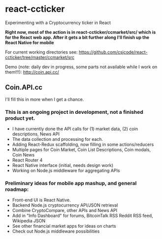 # react-ccticker
Experimenting with a Cryptocurrency ticker in React

**Right now, most of the action is in react-ccticker/ccmarket/src/ which is for the React web app. After it gets a bit further along I'll finish up the React Native for mobile**


For current working directories see:
https://github.com/csjcode/react-ccticker/tree/master/ccmarket/src


Demo (note: daily dev in progress, some parts not available while I work on them!!!):
http://coin.api.cc/

## Coin.API.cc

I'll fill this in more when I get a chance.


### This is an ongoing project in development, not a finished product yet. 

* I have currently done the API calls for (1) market data, (2) coin descriptions, News API
* The data collection and processing for each.
* Adding React-Redux scaffolding, now filling in some actions/reducers 
* Multiple pages for Coin Market, Coin List Descriptions, Coin modals, Coin News
* React Router 4  
* React Native interface (initial, needs design work)
* Working on Node.js middleware for aggregating APIs

### Preliminary ideas for mobile app mashup, and general roadmap:

* Front-end UI is React Native.
* Backend Node.js cryptocurrency API/JSON retrieval
* Combine CryptoCompare, other APIs and News API
* Add in "Info Dashboard" for forums, BitcoinTalk RSS Reddit RSS feed, Wikipedia JSON
* See other financial market apps for ideas on charts
* Check out Node.js middleware possibilities
